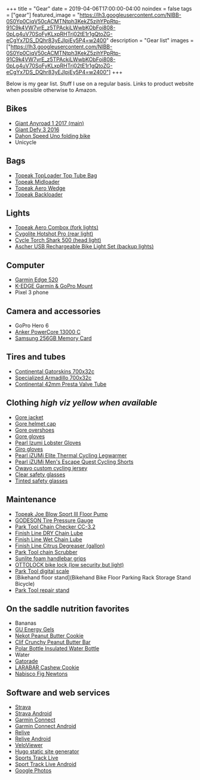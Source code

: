 +++
title =  "Gear"
date = 2019-04-06T17:00:00-04:00
noindex = false
tags = ["gear"]
featured_image = "https://lh3.googleusercontent.com/NlBB-0S0Yp0CiqV50cACMTNtph3KekZ5zihYPpRtp-91C9k4VW7vrE_z5TPAckiLWwbKObFoi808-0pLg4uV70SoFyKLxpRHTrj02tE1r1gQtoZG-eCgYx7DS_DQhr83yEJIpjEy5P4=w2400"
description = "Gear list"
images = ["https://lh3.googleusercontent.com/NlBB-0S0Yp0CiqV50cACMTNtph3KekZ5zihYPpRtp-91C9k4VW7vrE_z5TPAckiLWwbKObFoi808-0pLg4uV70SoFyKLxpRHTrj02tE1r1gQtoZG-eCgYx7DS_DQhr83yEJIpjEy5P4=w2400"]
+++

Below is my gear list. Stuff I use on a regular basis. Links to product website when possible otherwise to Amazon.


## Bikes

* [Giant Anyroad 1 2017 (main)](https://www.giant-bicycles.com/us/anyroad-1-2017)
* [Giant Defy 3 2016](https://www.giant-bicycles.com/us/defy-3-2016)
* [Dahon Speed Uno folding bike](https://usa.dahon.com/bikes/speed-uno-5/)
* Unicycle

## Bags
* [Topeak TopLoader Top Tube Bag](https://www.topeak.com/global/en/products/bikepacking-series/966-toploader)
* [Topeak Midloader](https://www.topeak.com/global/en/products/bikepacking-series/967-midloader)
* [Topeak Aero Wedge](https://www.topeak.com/global/en/products/saddle-bags/130-aero-wedge-pack)
* [Topeak Backloader](https://www.topeak.com/global/en/products/bikepacking-series/969-backloader)

## Lights
* [Topeak Aero Combox (fork lights)](https://www.topeak.com/global/en/products/safety-light-sets/779-aero-usb-combo)
* [Cygolite Hotshot Pro (rear light)](https://cygolite.com/product/hotshot-pro-150-usb/)
* [Cycle Torch Shark 500 (head light)](https://cycletorch.com/product/shark-500-usb-rechargeable-bike-light-set.aspx?page=1)
* [Ascher USB Rechargeable Bike Light Set (backup lights)](https://www.amazon.com/gp/product/B01EUQ7ZQG/ref=oh_aui_search_asin_title?ie=UTF8&psc=1)

## Computer
* [Garmin Edge 520](https://buy.garmin.com/en-US/US/p/623539)
* [K-EDGE Garmin & GoPro Mount](https://k-edge.com/shop/chain-catchers/road/gopro-garmin-combo-mount/)
* Pixel 3 phone

## Camera and accessories
* GoPro Hero 6
* [Anker PowerCore 13000 C](https://www.anker.com/products/variant/powercore-13000-c/A1216011)
* [Samsung 256GB Memory Card](https://www.amazon.com/gp/product/B072HRDM55/ref=ppx_yo_dt_b_asin_title_o03_s01?ie=UTF8&psc=1)

## Tires and tubes
* [Continental Gatorskins 700x32c](https://www.continental-tires.com/bicycle/tires/race-tires/gator-hardshell)
* [Specialized Armadillo 700x32c](https://www.specialized.com/au/en/all-condition-armadillo/p/156069?color=227966-156069)
* [Continental 42mm Presta Valve Tube](https://www.amazon.com/gp/product/B01CYTV4OA/ref=ppx_yo_dt_b_asin_title_o06_s00?ie=UTF8&psc=1)

## Clothing _high viz yellow when available_
* [Gore jacket](https://www.amazon.com/gp/product/B0079TPX4I/ref=oh_aui_search_asin_title?ie=UTF8&psc=1)
* [Gore helmet cap](https://www.amazon.com/gp/product/B006URAVK6/ref=oh_aui_search_asin_title?ie=UTF8&psc=1)
* [Gore overshoes](https://www.amazon.com/gp/product/B006URAFV6/ref=oh_aui_search_asin_title?ie=UTF8&psc=1)
* [Gore gloves](https://www.amazon.com/gp/product/B006URASNQ/ref=oh_aui_search_asin_title?ie=UTF8&psc=1)
* [Pearl Izumi Lobster Gloves](https://www.amazon.com/gp/product/B06WLNT9MF/ref=oh_aui_search_asin_title?ie=UTF8&psc=1)
* [Giro gloves](https://www.amazon.com/gp/product/B00NB5UZPG/ref=oh_aui_search_asin_title?ie=UTF8&psc=1)
* [Pearl iZUMi Elite Thermal Cycling Legwarmer](https://www.amazon.com/gp/product/B01MY4M2E9/ref=oh_aui_search_asin_title?ie=UTF8&psc=1)
* [Pearl iZUMi Men's Escape Quest Cycling Shorts](https://www.amazon.com/gp/product/B01H7BQXNC/ref=oh_aui_search_asin_title?ie=UTF8&psc=1)
* [Owayo custom cycling jersey](https://www.owayo.com/)
* [Clear safety glasses](https://www.amazon.com/gp/product/B000NP5D3G/ref=ppx_yo_dt_b_asin_title_o05_s00?ie=UTF8&psc=1)
* [Tinted safety glasses](https://www.amazon.com/gp/product/B002RLYOZ2/ref=ppx_yo_dt_b_asin_title_o02_s00?ie=UTF8&psc=1)


## Maintenance
* [Topeak Joe Blow Sport III Floor Pump](https://www.topeak.com/global/en/products/floor-pumps/1079-joeblow--sport-iii)
* [GODESON Tire Pressure Gauge](https://www.amazon.com/gp/product/B01KHJNNK2/ref=oh_aui_search_asin_title?ie=UTF8&psc=1)
* [Park Tool Chain Checker CC-3.2](https://www.parktool.com/product/chain-wear-indicator-cc-3-2)
* [Finish Line DRY Chain Lube](http://www.finishlineusa.com/products/chain-lubricants)
* [Finish Line Wet Chain Lube](http://www.finishlineusa.com/products/chain-lubricants)
* [Finish Line Citrus Degreaser (gallon)](http://www.finishlineusa.com/products/bicycle-degreasers/citrus-bike-chain-degreaser)
* [Park Tool chain Scrubber](https://www.parktool.com/product/cyclone-chain-scrubber-cm-5-2)
* [Sunlite foam handlebar grips](https://www.amazon.com/gp/product/B000AO5K42/ref=ppx_yo_dt_b_asin_title_o06_s01?ie=UTF8&psc=1)
* [OTTOLOCK bike lock (low security but light)](https://ottodesignworks.com/shop/ottolock)
* [Park Tool digital scale](https://www.parktool.com/product/digital-scale-ds-1)
* [Bikehand floor stand](Bikehand Bike Floor Parking Rack Storage Stand Bicycle)
* [Park Tool repair stand](https://www.parktool.com/product/team-issue-repair-stand-prs-25)

## On the saddle nutrition favorites
* Bananas
* [GU Energy Gels](https://guenergy.com/form/gel/)
* [Nekot Peanut Butter Cookie](https://www.lance.com/nekot/)
* [Clif Crunchy Peanut Butter Bar](https://www.clifbar.com/products/clif/clif-bar/crunchy-peanut-butter)
* [Polar Bottle Insulated Water Bottle](https://polarbottle.com/product/bottles/insulated-sport-bike/solid-bottles-20oz-24oz/)
* Water
* [Gatorade](https://www.gatorade.com/products/sports-drinks)
* [LARABAR Cashew Cookie](https://www.larabar.com/our-products/larabar/cashew-cookie)
* [Nabisco Fig Newtons](https://en.wikipedia.org/wiki/Newtons_(cookie))


## Software and web services
* [Strava](https://www.strava.com/athletes/PLA1)
* [Strava Android](https://play.google.com/store/apps/details?id=com.strava)
* [Garmin Connect](https://connect.garmin.com)
* [Garmin Connect Android](https://play.google.com/store/apps/details?id=com.garmin.android.apps.connectmobile)
* [Relive](https://www.relive.cc/)
* [Relive Android](https://play.google.com/store/apps/details?id=cc.relive.reliveapp)
* [VeloViewer](https://veloviewer.com)
* [Hugo static site generator](https://gohugo.io/)
* [Sports Track Live](http://www.sportstracklive.com/)
* [Sport Track Live Android](http://www.sportstracklive.com/help/android)
* [Google Photos](https://photos.google.com/)
